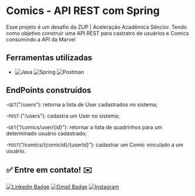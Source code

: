 # Comics - API REST com Spring

Esse projeto é um desafio da ZUP | Aceleração Acadêmica Sêncior.
Tendo como objetivo construir uma API REST para castratro de usuários e Comics consumindo a API da Marvel

## Ferramentas utilizadas
- ![Java](https://img.shields.io/badge/java-%23ED8B00.svg?style=for-the-badge&logo=java&logoColor=white) ![Spring](https://img.shields.io/badge/spring-%236DB33F.svg?style=for-the-badge&logo=spring&logoColor=white) ![Postman](https://img.shields.io/badge/Postman-FF6C37?style=for-the-badge&logo=postman&logoColor=white) 

## EndPoints construídos

-`GET`("/users"): retorna a lista de User cadastrados no sistema;

-`POST` ("/users"): cadastra um User no sistema;

-`GET`(“/comics/user/{id}”): retornar a lista de quadrinhos para um determinado usuário cadastrado;

-`POST`(“/comics/{comicId}/{userId}”): cadastrar um Comic vinculado a um usuário.

## ✅ Entre em contato! ✉️

[![Linkedin Badge](https://img.shields.io/badge/-LinkedIn-blue?style=flat-square&logo=Linkedin&logoColor=white&link=https://linkedin.com/in/brunoluiss)](https://www.linkedin.com/in/marcelino-neto-408026b2/)
 [![Gmail Badge](https://img.shields.io/badge/-marcelinoneto34@gmail.com-c14438?style=flat-square&logo=Gmail&logoColor=white&link=mailto:vmeazevedo@gmail.com)](mailto:marcelinoneto34@gmail.com)
 [![Instagram](https://img.shields.io/badge/-Instagram-E4405F?&logo=Instagram&logoColor=FFFFFF)](https://www.instagram.com/marneto_filho/)

